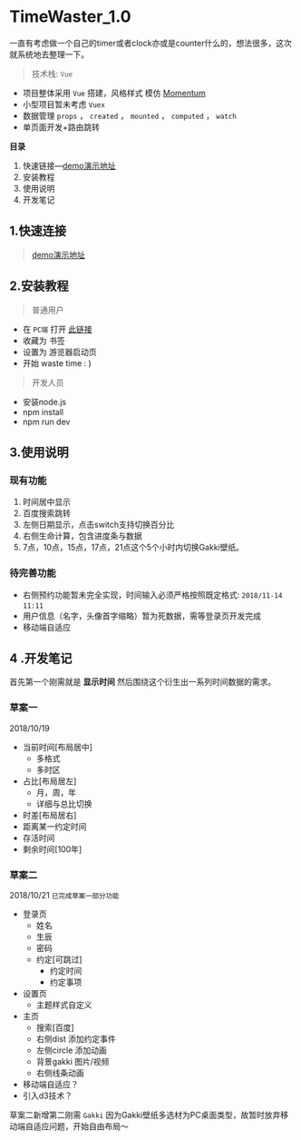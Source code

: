 # TimeWaster_1.0
一直有考虑做一个自己的timer或者clock亦或是counter什么的，想法很多，这次就系统地去整理一下。
>技术栈: `Vue`  
- 项目整体采用 ` Vue ` 搭建，风格样式 模仿 [Momentum](https://momentumdash.com/)
- 小型项目暂未考虑 `Vuex ` 
- 数据管理 `props` ，  ` created ` ， ` mounted ` ， ` computed ` ， ` watch ` 
- 单页面开发+路由跳转


 **目录** 
1. 快速链接—[demo演示地址](https://mulander-j.github.io/timeWaster/demo/index.html#/)
2. 安装教程
3. 使用说明
4. 开发笔记


## 1.快速连接
> [demo演示地址](https://mulander-j.github.io/timeWaster/demo/index.html#/)

## 2.安装教程
>  普通用户

- 在   `PC端`   打开  [此链接](https://mulander-j.github.io/timeWaster/demo/index.html#/)
- 收藏为 书签
- 设置为 游览器启动页
- 开始 waste time : )

> 开发人员

- 安装node.js
- npm install
- npm run dev

## 3.使用说明
### 现有功能

1. 时间居中显示
2. 百度搜索跳转
3. 左侧日期显示，点击switch支持切换百分比
4. 右侧生命计算，包含进度条与数据
5. 7点，10点，15点，17点，21点这个5个小时内切换Gakki壁纸。
### 待完善功能
-  右侧预约功能暂未完全实现，时间输入必须严格按照既定格式: `2018/11-14`  `11:11` 
- 用户信息（名字，头像首字缩略）暂为死数据，需等登录页开发完成
- 移动端自适应

## 4 .开发笔记
首先第一个刚需就是 **显示时间** 
然后围绕这个衍生出一系列时间数据的需求。
### 草案一
2018/10/19
- 当前时间[布局居中]
  - 多格式
  - 多时区
- 占比[布局居左]
  - 月，周，年
  - 详细与总比切换
-  时差[布局居右]
  - 距离某一约定时间
- 存活时间
- 剩余时间[100年]

### 草案二
2018/10/21  ``已完成草案一部分功能  `` 
- 登录页
  -  姓名
  -  生辰
  - 密码
  - 约定[可跳过]
    - 约定时间
    - 约定事项
- 设置页
  - 主题样式自定义
- 主页
  - 搜索[百度]
  - 右侧dist 添加约定事件
  - 左侧circle 添加动画
  - 背景gakki 图片/视频
  - 右侧线条动画
- 移动端自适应？
- 引入d3技术？

草案二新增第二刚需   `Gakki` 
因为Gakki壁纸多选材为PC桌面类型，故暂时放弃移动端自适应问题，开始自由布局～
